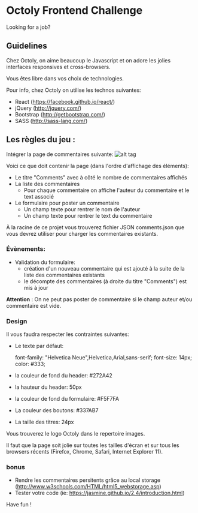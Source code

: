 # Octoly Frontend Challenge

 Looking for a job?

## Guidelines

Chez Octoly, on aime beaucoup le Javascript et on adore les jolies interfaces responsives et cross-browsers.

Vous êtes libre dans vos choix de technologies.

Pour info, chez Octoly on utilise les technos suivantes:
* React (https://facebook.github.io/react/)
* jQuery (http://jquery.com/)
* Bootstrap (http://getbootstrap.com/)
* SASS (http://sass-lang.com/)


## Les règles du jeu :
Intégrer la page de commentaires suivante:
![alt tag](https://raw.github.com/octoly/jobs/tree/master/images/frontend.jpg)

Voici ce que doit contenir la page (dans l'ordre d'affichage des éléments):

* Le titre "Comments" avec à côté le nombre de commentaires affichés
* La liste des commentaires
  * Pour chaque commentaire on affiche l'auteur du commentaire et le text associé
* Le formulaire pour poster un commentaire
  * Un champ texte pour rentrer le nom de l'auteur
  * Un champ texte pour rentrer le text du commentaire

À la racine de ce projet vous trouverez fichier JSON comments.json que vous devrez utiliser pour charger les commentaires existants.


### Évènements:
* Validation du formulaire:
  * création d'un nouveau commentaire qui est ajouté à la suite de la liste des commentaires existants
  * le décompte des commentaires (à droite du titre "Comments") est mis à jour

**Attention** : On ne peut pas poster de commentaire si le champ auteur et/ou commentaire est vide.

### Design
Il vous faudra respecter les contraintes suivantes:
* Le texte par défaut:

    font-family: "Helvetica Neue",Helvetica,Arial,sans-serif;
    font-size: 14px;
    color: #333;

* la couleur de fond du header: #272A42
* la hauteur du header: 50px
* la couleur de fond du formulaire: #F5F7FA
* La couleur des boutons: #337AB7
* La taille des titres: 24px

Vous trouverez le logo Octoly dans le repertoire images.

Il faut que la page soit jolie sur toutes les tailles d'écran et sur tous les browsers récents (Firefox, Chrome, Safari, Internet Explorer 11).


### bonus
* Rendre les commentaires persitents grâce au local storage (http://www.w3schools.com/HTML/html5_webstorage.asp)
* Tester votre code (ie: https://jasmine.github.io/2.4/introduction.html)

Have fun !
